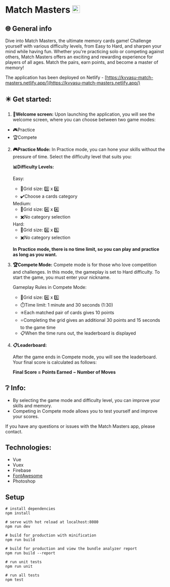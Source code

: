 # Match Masters <img src="https://raw.githubusercontent.com/kvvasuu/match-masters/main/public/favicon.ico" alt="icon" width="24"/>

<!-- ![App demo](https://raw.githubusercontent.com/kvvasuu/breeze-buddy/main/demo.gif "App demo") -->

## :globe_with_meridians: General info

Dive into Match Masters, the ultimate memory cards game! Challenge yourself with various difficulty levels, from Easy to Hard, and sharpen your mind while having fun. Whether you're practicing solo or competing against others, Match Masters offers an exciting and rewarding experience for players of all ages. Match the pairs, earn points, and become a master of memory!

The application has been deployed on Netlify - [https://kvvasu-match-masters.netlify.app/](https://kvvasu-match-masters.netlify.app/)

## :eight_pointed_black_star: Get started:

1. **🙋Welcome screen:** Upon launching the application, you will see the welcome screen, where you can choose between two game modes:

- 🎮Practice
- 🏆Compete

2. **🎮Practice Mode:** In Practice mode, you can hone your skills without the pressure of time. Select the difficulty level that suits you:<br>

   **📊Difficulty Levels:**<br>
  
   Easy:
   <ul>
      <li>🔲Grid size: 3️⃣ x 4️⃣</li>
      <li>✔️Choose a cards category</li>
   </ul>
   Medium:
   <ul>
      <li>🔲Grid size: 4️⃣ x 4️⃣</li>
      <li>✖️No category selection</li>
   </ul>
   Hard:
   <ul>
      <li>🔲Grid size: 4️⃣ x 5️⃣</li>
      <li>✖️No category selection</li>
   </ul>

   **In Practice mode, there is no time limit, so you can play and practice as long as you want.**

3. **🏆Compete Mode:** Compete mode is for those who love competition and challenges. In this mode, the gameplay is set to Hard difficulty. To start the game, you must enter your nickname.

   Gameplay Rules in Compete Mode:

   <ul>
      <li>🔲Grid size: 4️⃣ x 5️⃣</li>
      <li>⏱️Time limit: 1 minute and 30 seconds (1:30)</li>
      <li>✳️Each matched pair of cards gives 10 points</li>
      <li>⭐Completing the grid gives an additional 30 points and 15 seconds to the game time</li>
      <li>📋When the time runs out, the leaderboard is displayed</li>
   </ul>

4. **📋Leaderboard:**

   After the game ends in Compete mode, you will see the leaderboard. Your final score is calculated as follows:

   **Final Score = Points Earned − Number of Moves**

## :grey_question: Info:

<ul>
   <li>By selecting the game mode and difficulty level, you can improve your skills and memory.</li>
   <li>Competing in Compete mode allows you to test yourself and improve your scores.</li>
</ul>

If you have any questions or issues with the Match Masters app, please contact.

## Technologies:

- Vue
- Vuex
- Firebase
- [FontAwesome](https://fontawesome.com/)
- Photoshop

## Setup

```
# install dependencies
npm install

# serve with hot reload at localhost:8080
npm run dev

# build for production with minification
npm run build

# build for production and view the bundle analyzer report
npm run build --report

# run unit tests
npm run unit

# run all tests
npm test
```
